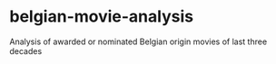 # belgian-movie-analysis
Analysis of awarded or nominated Belgian origin movies of last three decades
